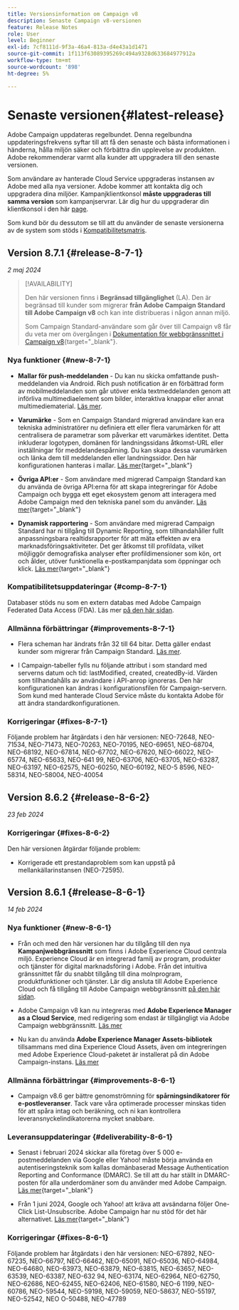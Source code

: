 ```yaml
---
title: Versionsinformation om Campaign v8
description: Senaste Campaign v8-versionen
feature: Release Notes
role: User
level: Beginner
exl-id: 7cf8111d-9f3a-46a4-813a-d4e43a1d1471
source-git-commit: 1f113f63089395269c494a9328d633684977912a
workflow-type: tm+mt
source-wordcount: '898'
ht-degree: 5%

---
```


# Senaste versionen{#latest-release}

Adobe Campaign uppdateras regelbundet. Denna regelbundna uppdateringsfrekvens syftar till att få den senaste och bästa informationen i händerna, hålla miljön säker och förbättra din upplevelse av produkten. Adobe rekommenderar varmt alla kunder att uppgradera till den senaste versionen.

Som användare av hanterade Cloud Service uppgraderas instansen av Adobe med alla nya versioner. Adobe kommer att kontakta dig och uppgradera dina miljöer. Kampanjklientkonsol **måste uppgraderas till samma version** som kampanjservrar. Lär dig hur du uppgraderar din klientkonsol i den här [page](../start/connect.md#upgrade-ac-console).

Som kund bör du dessutom se till att du använder de senaste versionerna av de system som stöds i [Kompatibilitetsmatris](compatibility-matrix.md).

## Version 8.7.1 {#release-8-7-1}

_2 maj 2024_

>[!AVAILABILITY]
>
>Den här versionen finns i **Begränsad tillgänglighet** (LA). Den är begränsad till kunder som migrerar **från Adobe Campaign Standard till Adobe Campaign v8** och kan inte distribueras i någon annan miljö.
>
>Som Campaign Standard-användare som går över till Campaign v8 får du veta mer om övergången i [Dokumentation för webbgränssnittet i Campaign v8](https://experienceleague.adobe.com/en/docs/campaign-web/v8/release-notes/acs-migration){target="_blank"}.

### Nya funktioner {#new-8-7-1}

* **Mallar för push-meddelanden** - Du kan nu skicka omfattande push-meddelanden via Android. Rich push notification är en förbättrad form av mobilmeddelanden som går utöver enkla textmeddelanden genom att införliva multimediaelement som bilder, interaktiva knappar eller annat multimediematerial. [Läs mer](../send/rich-push.md).

* **Varumärke** - Som en Campaign Standard migrerad användare kan era tekniska administratörer nu definiera ett eller flera varumärken för att centralisera de parametrar som påverkar ett varumärkes identitet. Detta inkluderar logotypen, domänen för landningssidans åtkomst-URL eller inställningar för meddelandespårning. Du kan skapa dessa varumärken och länka dem till meddelanden eller landningssidor. Den här konfigurationen hanteras i mallar. [Läs mer](https://experienceleague.adobe.com/docs/experience-cloud/campaign/branding/branding-gs.html){target="_blank"}

* **Övriga API:er** - Som användare med migrerad Campaign Standard kan du använda de övriga API:erna för att skapa integreringar för Adobe Campaign och bygga ett eget ekosystem genom att interagera med Adobe Campaign med den tekniska panel som du använder. [Läs mer](https://experienceleague.adobe.com/docs/experience-cloud/campaign/apis/get-started-apis.html){target="_blank"}

* **Dynamisk rapportering** - Som användare med migrerad Campaign Standard har ni tillgång till Dynamic Reporting, som tillhandahåller fullt anpassningsbara realtidsrapporter för att mäta effekten av era marknadsföringsaktiviteter. Det ger åtkomst till profildata, vilket möjliggör demografiska analyser efter profildimensioner som kön, ort och ålder, utöver funktionella e-postkampanjdata som öppningar och klick. [Läs mer](https://experienceleague.adobe.com/docs/experience-cloud/campaign/reporting/get-started-reporting.html){target="_blank"}

<!--
* **New Enhanced security add-on**: To make your network connection more secure and provide improved security for your resources, Adobe Campaign offers a new Enhanced security add-on, which includes two features: Secure CMK integration and Secure VPN tunneling.
-->

### Kompatibilitetsuppdateringar {#comp-8-7-1}

Databaser stöds nu som en extern databas med Adobe Campaign Federated Data Access (FDA). Läs mer [på den här sidan](compatibility-matrix.md#FederatedDataAccessFDA).

### Allmänna förbättringar {#improvements-8-7-1}

* Flera scheman har ändrats från 32 till 64 bitar. Detta gäller endast kunder som migrerar från Campaign Standard. [Läs mer](https://experienceleague.adobe.com/docs/experience-cloud/campaign/technotes/64-bit-tables.html).

* I Campaign-tabeller fylls nu följande attribut i som standard med serverns datum och tid: lastModified, created, createdBy-id. Värden som tillhandahålls av användare i API-anrop ignoreras. Den här konfigurationen kan ändras i konfigurationsfilen för Campaign-servern. Som kund med hanterade Cloud Service måste du kontakta Adobe för att ändra standardkonfigurationen.

### Korrigeringar {#fixes-8-7-1}

Följande problem har åtgärdats i den här versionen: NEO-72648, NEO-71534, NEO-71473, NEO-70263, NEO-70195, NEO-69651, NEO-68704, NEO-68192, NEO-67814, NEO-67702, NEO-67620, NEO-66022, NEO-65774, NEO-65633, NEO-641 99, NEO-63706, NEO-63705, NEO-63287, NEO-63197, NEO-62575, NEO-60250, NEO-60192, NEO-5 8596, NEO-58314, NEO-58004, NEO-40054

## Version 8.6.2 {#release-8-6-2}

_23 feb 2024_

### Korrigeringar {#fixes-8-6-2}

Den här versionen åtgärdar följande problem:

* Korrigerade ett prestandaproblem som kan uppstå på mellankällarinstansen (NEO-72595).

## Version 8.6.1 {#release-8-6-1}

_14 feb 2024_

### Nya funktioner {#new-8-6-1}

* Från och med den här versionen har du tillgång till den nya **Kampanjwebbgränssnitt** som finns i Adobe Experience Cloud centrala miljö. Experience Cloud är en integrerad familj av program, produkter och tjänster för digital marknadsföring i Adobe. Från det intuitiva gränssnittet får du snabbt tillgång till dina molnprogram, produktfunktioner och tjänster. Lär dig ansluta till Adobe Experience Cloud och få tillgång till Adobe Campaign webbgränssnitt [på den här sidan](campaign-ui.md#ac-web-ui).


* Adobe Campaign v8 kan nu integreras med **Adobe Experience Manager as a Cloud Service**, med redigering som endast är tillgängligt via Adobe Campaign webbgränssnitt. [Läs mer](../connect/ac-aem.md)

* Nu kan du använda **Adobe Experience Manager Assets-bibliotek** tillsammans med dina Experience Cloud Assets, även om integreringen med Adobe Experience Cloud-paketet är installerat på din Adobe Campaign-instans. [Läs mer](../connect/ac-aem.md#assets-library)

### Allmänna förbättringar {#improvements-8-6-1}

* Campaign v8.6 ger bättre genomströmning för **spårningsindikatorer för e-postleveranser**. Tack vare våra optimerade processer minskas tiden för att spåra intag och beräkning, och ni kan kontrollera leveransnyckelindikatorerna mycket snabbare.


### Leveransuppdateringar {#deliverability-8-6-1}

* Senast i februari 2024 skickar alla företag över 5 000 e-postmeddelanden via Google eller Yahoo! måste börja använda en autentiseringsteknik som kallas domänbaserad Message Authentication Reporting and Conformance (DMARC). Se till att du har ställt in DMARC-posten för alla underdomäner som du använder med Adobe Campaign. [Läs mer](https://experienceleague.adobe.com/docs/deliverability-learn/deliverability-best-practice-guide/additional-resources/technotes/implement-dmarc.html?lang=sv){target="_blank"}

* Från 1 juni 2024, Google och Yahoo! att kräva att avsändarna följer One-Click List-Unsubscribe. Adobe Campaign har nu stöd för det här alternativet. [Läs mer](https://experienceleague.adobe.com/docs/deliverability-learn/deliverability-best-practice-guide/additional-resources/campaign/acc-technical-recommendations.html#one-click-list-unsubscribe){target="_blank"}


### Korrigeringar {#fixes-8-6-1}

Följande problem har åtgärdats i den här versionen: NEO-67892, NEO-67235, NEO-66797, NEO-66462, NEO-65091, NEO-65036, NEO-64984, NEO-64680, NEO-63973, NEO-63879, NEO-63815, NEO-63657, NEO-63539, NEO-63387, NEO-632 94, NEO-63174, NEO-62964, NEO-62750, NEO-62686, NEO-62455, NEO-62406, NEO-61580, NEO-6 1199, NEO-60786, NEO-59544, NEO-59198, NEO-59059, NEO-58637, NEO-55197, NEO-52542, NEO O-50488, NEO-47789